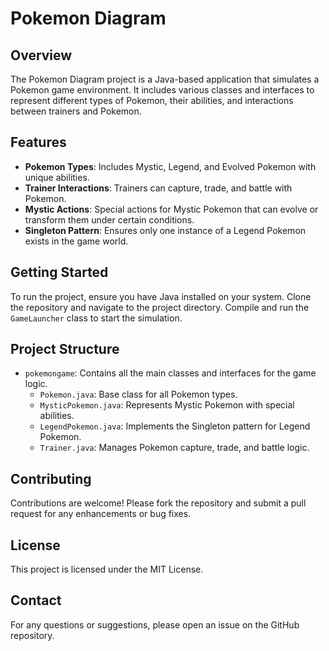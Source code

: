 # Pokemon Diagram

## Overview
The Pokemon Diagram project is a Java-based application that simulates a Pokemon game environment. It includes various classes and interfaces to represent different types of Pokemon, their abilities, and interactions between trainers and Pokemon.

## Features
- **Pokemon Types**: Includes Mystic, Legend, and Evolved Pokemon with unique abilities.
- **Trainer Interactions**: Trainers can capture, trade, and battle with Pokemon.
- **Mystic Actions**: Special actions for Mystic Pokemon that can evolve or transform them under certain conditions.
- **Singleton Pattern**: Ensures only one instance of a Legend Pokemon exists in the game world.

## Getting Started
To run the project, ensure you have Java installed on your system. Clone the repository and navigate to the project directory. Compile and run the `GameLauncher` class to start the simulation.

## Project Structure
- `pokemongame`: Contains all the main classes and interfaces for the game logic.
  - `Pokemon.java`: Base class for all Pokemon types.
  - `MysticPokemon.java`: Represents Mystic Pokemon with special abilities.
  - `LegendPokemon.java`: Implements the Singleton pattern for Legend Pokemon.
  - `Trainer.java`: Manages Pokemon capture, trade, and battle logic.

## Contributing
Contributions are welcome! Please fork the repository and submit a pull request for any enhancements or bug fixes.

## License
This project is licensed under the MIT License.

## Contact
For any questions or suggestions, please open an issue on the GitHub repository. 